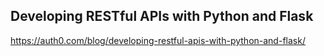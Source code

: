 ## Developing RESTful APIs with Python and Flask

https://auth0.com/blog/developing-restful-apis-with-python-and-flask/